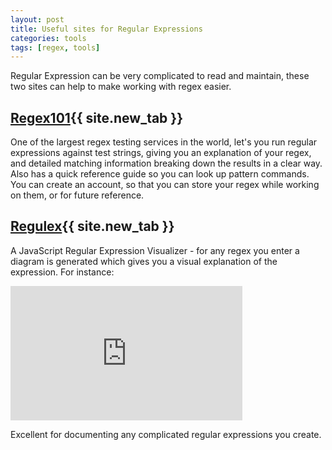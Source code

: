 ```yaml
---
layout: post
title: Useful sites for Regular Expressions
categories: tools
tags: [regex, tools]
---
```


Regular Expression can be very complicated to read and maintain, these two sites can help to make working with regex easier.

<!--more-->

## [Regex101](https://regex101.com){{ site.new_tab }}

One of the largest regex testing services in the world, let's you run regular expressions against test strings, giving you an explanation of your regex, and detailed matching information breaking down the results in a clear way.  Also has a quick reference guide so you can look up pattern commands.
You can create an account, so that you can store your regex while working on them, or for future reference.

## [Regulex](https://jex.im/regulex/){{ site.new_tab }}

A JavaScript Regular Expression Visualizer - for any regex you enter a diagram is generated which gives you a visual explanation of the expression.  For instance:

<iframe frameborder="0" width="371" height="215" src="https://jex.im/regulex/#!embed=true&flags=&re=%5E(a%7Cb)*%3F%24"></iframe>

Excellent for documenting any complicated regular expressions you create.
